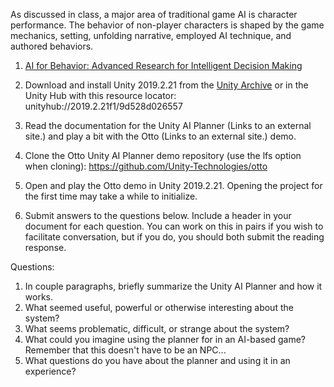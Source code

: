 As discussed in class, a major area of traditional game AI is character performance. The behavior of non-player characters is shaped by the game mechanics, setting, unfolding narrative, employed AI technique, and authored behaviors.

1. [AI for Behavior: Advanced Research for Intelligent Decision Making](https://www.youtube.com/watch?v=ZdN8dDa0ff4)

2. Download and install Unity 2019.2.21 from the [Unity Archive](https://unity3d.com/get-unity/download/archive) or in the Unity Hub with this resource locator: unityhub://2019.2.21f1/9d528d026557

3. Read the documentation for the Unity AI Planner (Links to an external site.) and play a bit with the Otto (Links to an external site.) demo. 

4. Clone the Otto Unity AI Planner demo repository (use the lfs option when cloning): https://github.com/Unity-Technologies/otto

5. Open and play the Otto demo in Unity 2019.2.21. Opening the project for the first time may take a while to initialize.

6. Submit answers to the questions below. Include a header in your document for each question. You can work on this in pairs if you wish to facilitate conversation, but if you do, you should both submit the reading response.

Questions:

1. In couple paragraphs, briefly summarize the Unity AI Planner and how it works. 
2. What seemed useful, powerful or otherwise interesting about the system?
3. What seems problematic, difficult, or strange about the system?
4. What could you imagine using the planner for in an AI-based game? Remember that this doesn't have to be an NPC...
5. What questions do you have about the planner and using it in an experience? 
